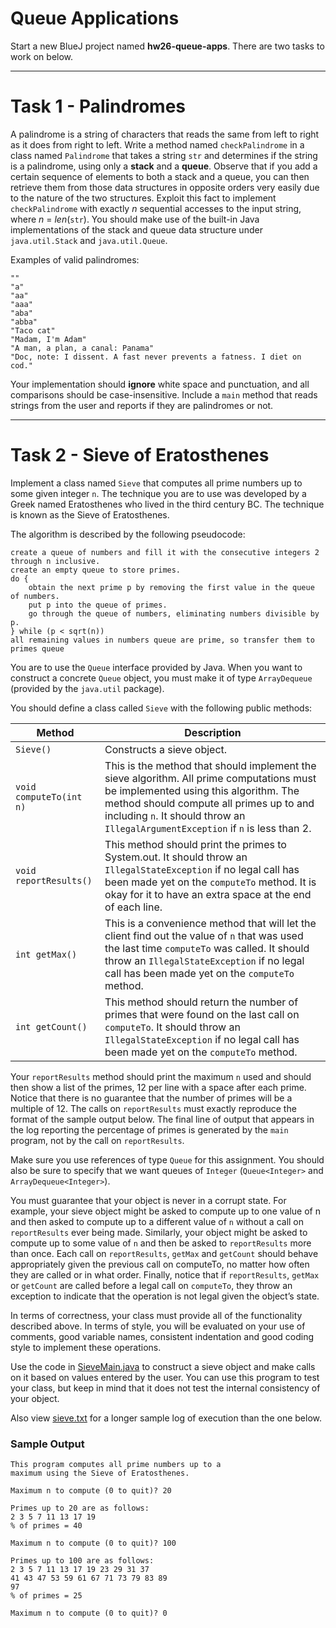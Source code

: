 # Queue Applications

Start a new BlueJ project named **hw26-queue-apps**. There are two tasks to work on below.

---

# Task 1 - Palindromes

A palindrome is a string of characters that reads the same from left to right as it does from right to left. Write a method named `checkPalindrome` in a class named `Palindrome` that takes a string `str` and determines if the string is a palindrome, using only a **stack** and a **queue**. Observe that if you add a certain sequence of elements to both a stack and a queue, you can then retrieve them from those data structures in opposite orders very easily due to the nature of the two structures. Exploit this fact to implement `checkPalindrome` with exactly *n* sequential accesses to the input string, where *n* = *len*(`str`). You should make use of the built-in Java implementations of the stack and queue data structure under `java.util.Stack` and `java.util.Queue`.

Examples of valid palindromes:

    ""
    "a"
    "aa"
    "aaa"
    "aba"
    "abba"
    "Taco cat"
    "Madam, I'm Adam"
    "A man, a plan, a canal: Panama"
    "Doc, note: I dissent. A fast never prevents a fatness. I diet on cod."

Your implementation should **ignore** white space and punctuation, and all comparisons should be case-insensitive. Include a `main` method that reads strings from the user and reports if they are palindromes or not.

---

# Task 2 - Sieve of Eratosthenes

Implement a class named `Sieve` that computes all prime numbers up to some given integer `n`. The technique you are to use was developed by a Greek named Eratosthenes who lived in the third century BC. The technique is known as the Sieve of Eratosthenes.

The algorithm is described by the following pseudocode:

    create a queue of numbers and fill it with the consecutive integers 2 through n inclusive.
    create an empty queue to store primes.
    do {
        obtain the next prime p by removing the first value in the queue of numbers.
        put p into the queue of primes.
        go through the queue of numbers, eliminating numbers divisible by p.
    } while (p < sqrt(n))
    all remaining values in numbers queue are prime, so transfer them to primes queue

You are to use the `Queue` interface provided by Java. When you want to construct a concrete `Queue` object, you must make it of type `ArrayDequeue` (provided by the `java.util` package).

You should define a class called `Sieve` with the following public methods:

| Method | Description |
|--------|-------------|
| `Sieve()` | Constructs a sieve object. |
| `void computeTo(int n)` | This is the method that should implement the sieve algorithm.  All prime computations must be implemented using this algorithm.  The method should compute all primes up to and including `n`.  It should throw an `IllegalArgumentException` if `n` is less than 2. |
| `void reportResults()` | This method should print the primes to System.out.  It should throw an `IllegalStateException` if no legal call has been made yet on the `computeTo` method.  It is okay for it to have an extra space at the end of each line. |
| `int getMax()` | This is a convenience method that will let the client find out the value of `n` that was used the last time `computeTo` was called.  It should throw an `IllegalStateException` if no legal call has been made yet on the `computeTo` method. |
| `int getCount()` | This method should return the number of primes that were found on the last call on `computeTo`.  It should throw an `IllegalStateException` if no legal call has been made yet on the `computeTo` method. |

Your `reportResults` method should print the maximum `n` used and should then show a list of the primes, 12 per line with a space after each prime.  Notice that there is no guarantee that the number of primes will be a multiple of 12.  The calls on `reportResults` must exactly reproduce the format of the sample output below.  The final line of output that appears in the log reporting the percentage of primes is generated by the `main` program, not by the call on `reportResults`.

Make sure you use references of type `Queue` for this assignment.  You should also be sure to specify that we want queues of `Integer` (`Queue<Integer>` and `ArrayDequeue<Integer>`).

You must guarantee that your object is never in a corrupt state.  For example, your sieve object might be asked to compute up to one value of n and then asked to compute up to a different value of `n` without a call on `reportResults` ever being made.  Similarly, your object might be asked to compute up to some value of `n` and then be asked to `reportResults` more than once.  Each call on `reportResults`, `getMax` and `getCount` should behave appropriately given the previous call on computeTo, no matter how often they are called or in what order.  Finally, notice that if `reportResults`, `getMax` or `getCount` are called before a legal call on `computeTo`, they throw an exception to indicate that the operation is not legal given the object’s state.

In terms of correctness, your class must provide all of the functionality described above.  In terms of style, you will be evaluated on your use of comments, good variable names, consistent indentation and good coding style to implement these operations. 

Use the code in [SieveMain.java](SieveMain.java) to construct a sieve object and make calls on it based on values entered by the user.  You can use this program to test your class, but keep in mind that it does not test the internal consistency of your object.

Also view [sieve.txt](sieve.txt) for a longer sample log of execution than the one below.

### Sample Output

    This program computes all prime numbers up to a
    maximum using the Sieve of Eratosthenes.

    Maximum n to compute (0 to quit)? 20
    
    Primes up to 20 are as follows:
    2 3 5 7 11 13 17 19
    % of primes = 40
    
    Maximum n to compute (0 to quit)? 100
    
    Primes up to 100 are as follows:
    2 3 5 7 11 13 17 19 23 29 31 37
    41 43 47 53 59 61 67 71 73 79 83 89
    97
    % of primes = 25

    Maximum n to compute (0 to quit)? 0









